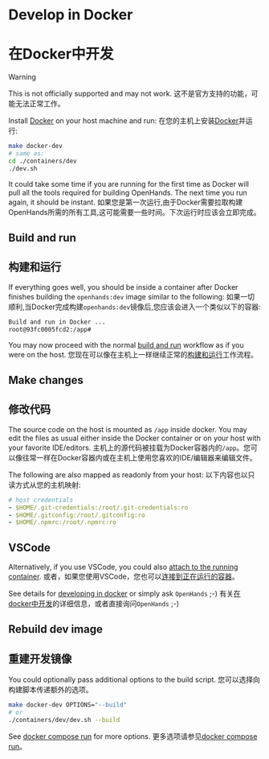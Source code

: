 # Develop in Docker
# 在Docker中开发

> [!WARNING]
> This is not officially supported and may not work.
> 这不是官方支持的功能，可能无法正常工作。

Install [Docker](https://docs.docker.com/engine/install/) on your host machine and run:
在您的主机上安装[Docker](https://docs.docker.com/engine/install/)并运行:
```bash
make docker-dev
# same as:
cd ./containers/dev
./dev.sh
```

It could take some time if you are running for the first time as Docker will pull all the  tools required for building OpenHands. The next time you run again, it should be instant.
如果您是第一次运行,由于Docker需要拉取构建OpenHands所需的所有工具,这可能需要一些时间。下次运行时应该会立即完成。


## Build and run
## 构建和运行

If everything goes well, you should be inside a container after Docker finishes building the `openhands:dev` image similar to the following:
如果一切顺利,当Docker完成构建`openhands:dev`镜像后,您应该会进入一个类似以下的容器:

```bash
Build and run in Docker ...
root@93fc0005fcd2:/app#
```

You may now proceed with the normal [build and run](../../Development.md) workflow as if you were on the host.
您现在可以像在主机上一样继续正常的[构建和运行](../../Development.md)工作流程。

## Make changes
## 修改代码

The source code on the host is mounted as `/app` inside docker. You may edit the files as usual either inside the Docker container or on your host with your favorite IDE/editors.
主机上的源代码被挂载为Docker容器内的`/app`。您可以像往常一样在Docker容器内或在主机上使用您喜欢的IDE/编辑器来编辑文件。

The following are also mapped as readonly from your host:
以下内容也以只读方式从您的主机映射:

```yaml
# host credentials
- $HOME/.git-credentials:/root/.git-credentials:ro
- $HOME/.gitconfig:/root/.gitconfig:ro
- $HOME/.npmrc:/root/.npmrc:ro
```

## VSCode

Alternatively, if you use VSCode, you could also [attach to the running container](https://code.visualstudio.com/docs/devcontainers/attach-container).
或者，如果您使用VSCode，您也可以[连接到正在运行的容器](https://code.visualstudio.com/docs/devcontainers/attach-container)。

See details for [developing in docker](https://code.visualstudio.com/docs/devcontainers/containers) or simply ask `OpenHands` ;-)
有关[在docker中开发](https://code.visualstudio.com/docs/devcontainers/containers)的详细信息，或者直接询问`OpenHands` ;-)

## Rebuild dev image
## 重建开发镜像

You could optionally pass additional options to the build script.
您可以选择向构建脚本传递额外的选项。

```bash
make docker-dev OPTIONS="--build"
# or
./containers/dev/dev.sh --build
```

See [docker compose run](https://docs.docker.com/reference/cli/docker/compose/run/) for more options.
更多选项请参见[docker compose run](https://docs.docker.com/reference/cli/docker/compose/run/)。
